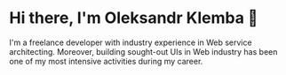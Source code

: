 # Hi there, I'm Oleksandr Klemba 👋

I'm a freelance developer with industry experience in Web service architecting. Moreover, building sought-out UIs in Web industry has been one of my most intensive activities during my career.
<!--
**olexklemba64/olexklemba64** is a ✨ _special_ ✨ repository because its `README.md` (this file) appears on your GitHub profile.

Here are some ideas to get you started:

- 🔭 I’m currently working on ...
- 🌱 I’m currently learning ...
- 👯 I’m looking to collaborate on ...
- 🤔 I’m looking for help with ...
- 💬 Ask me about ...
- 📫 How to reach me: ...
- 😄 Pronouns: ...
- ⚡ Fun fact: ...
-->
